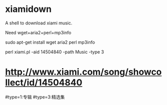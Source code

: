 xiamidown
=========

A shell to download xiami music.

Need wget+aria2+perl+mp3info

sudo apt-get install wget aria2 perl mp3info

perl xiami.pl -aid 14504840 -path Music -type 3
# http://www.xiami.com/song/showcollect/id/14504840

#type=1:专辑
#type=3:精选集
